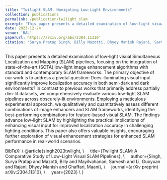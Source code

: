 ```yaml
---
title: "Twilight SLAM: Navigating Low-Light Environments"
collection: publications
permalink: /publication/twilight_slam
excerpt: 'This paper presents a detailed examination of low-light visual Simultaneous Localization and Mapping (SLAM) pipelines, focusing on the integration of state-of-the-art (SOTA) low-light image enhancement algorithms with standard and contemporary SLAM frameworks. The primary objective of our work is to address a pivotal question: Does illuminating visual input significantly improve localization accuracy in both semi-dark and dark environments? In contrast to previous works that primarily address partially dim-lit datasets, we comprehensively evaluate various low-light SLAM pipelines across obscurely-lit environments. Employing a meticulous experimental approach, we qualitatively and quantitatively assess different combinations of image enhancers and SLAM frameworks, identifying the best-performing combinations for feature-based visual SLAM. The findings advance low-light SLAM by highlighting the practical implications of enhancing visual input for improved localization accuracy in challenging lighting conditions. This paper also offers valuable insights, encouraging further exploration of visual enhancement strategies for enhanced SLAM performance in real-world scenarios.'
date: 2023-12-24
venue: 'RAL'
paperurl: https://arxiv.org/abs/2304.11310'
citation: 'Surya Pratap Singh, Billy Mazotti, Dhyey Manish Rajani, Sarvesh Mayilvahanan, Guoyuan Li, Maani Ghaffari. "Twilight SLAM: A Comparative Study of Low-Light Visual SLAM Pipelines." arXiv preprint arXiv:2304.11310 (2023).'
---
```

This paper presents a detailed examination of low-light visual Simultaneous Localization and Mapping (SLAM) pipelines, focusing on the integration of state-of-the-art (SOTA) low-light image enhancement algorithms with standard and contemporary SLAM frameworks. The primary objective of our work is to address a pivotal question: Does illuminating visual input significantly improve localization accuracy in both semi-dark and dark environments? In contrast to previous works that primarily address partially dim-lit datasets, we comprehensively evaluate various low-light SLAM pipelines across obscurely-lit environments. Employing a meticulous experimental approach, we qualitatively and quantitatively assess different combinations of image enhancers and SLAM frameworks, identifying the best-performing combinations for feature-based visual SLAM. The findings advance low-light SLAM by highlighting the practical implications of enhancing visual input for improved localization accuracy in challenging lighting conditions. This paper also offers valuable insights, encouraging further exploration of visual enhancement strategies for enhanced SLAM performance in real-world scenarios.

BibTeX: \\
@article{singh2023twilight, \\
&nbsp;&nbsp;&nbsp;&nbsp;title={Twilight SLAM: A Comparative Study of Low-Light Visual SLAM Pipelines}, \\
&nbsp;&nbsp;&nbsp;&nbsp;author={Singh, Surya Pratap and Mazotti, Billy and Mayilvahanan, Sarvesh and Li, Guoyuan and Rajani, Dhyey Manish and Ghaffari, Maani}, \\
&nbsp;&nbsp;&nbsp;&nbsp;journal={arXiv preprint arXiv:2304.11310}, \\
&nbsp;&nbsp;&nbsp;&nbsp;year={2023} \\
}
